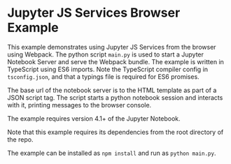 Jupyter JS Services Browser Example
===================================

This example demonstrates using Jupyter JS Services from the browser using
Webpack. The python script `main.py` is used to start a Jupyter Notebook Server
and serve the Webpack bundle.  The example is written in TypeScript using ES6
imports.  Note the TypeScript compiler config in `tsconfig.json`, and that
a typings file is required for ES6 promises.

The base url of the notebook server is to the HTML template as part of a JSON
script tag.  The script starts a python notebook session and interacts
with it, printing messages to the browser console.

The example requires version 4.1+ of the Jupyter Notebook.

Note that this example requires its dependencies from the root directory of the
repo.

The example can be installed as `npm install` and run as `python main.py`.
